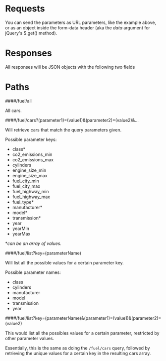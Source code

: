 # Requests

You can send the parameters as URL parameters, like the example above, or as an object inside the form-data header (aka the *data* argument for jQuery's $.get() method).


# Responses

All responses will be JSON objects with the following two fields


# Paths

####/fuel/all

All cars.


####/fuel/cars?(parameter1)=(value1)&(parameter2)=(value2)&...

Will retrieve cars that match the query parameters given. 

Possible parameter keys:

  - class*
  - co2_emissions_min
  - co2_emissions_max
  - cylinders
  - engine_size_min
  - engine_size_max
  - fuel_city_min
  - fuel_city_max
  - fuel_highway_min
  - fuel_highway_max
  - fuel_type*
  - manufacturer*
  - model*
  - transmission*
  - year
  - yearMin
  - yearMax

*_can be an array of values._


####/fuel/list?key=(parameterName)

Will list all the possible values for a certain parameter key.

Possible parameter names:

  - class
  - cylinders
  - manufacturer
  - model
  - transmission
  - year


####/fuel/list?key=(parameterName)&(parameter1)=(value1)&(parameter2)=(value2)

This would list all the possibles values for a certain parameter, restricted by other parameter values.

Essentially, this is the same as doing the `/fuel/cars` query, followed by retrieving the unique values for a certain key in the resulting cars array.




